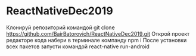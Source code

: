 # ReactNativeDec2019
Клонируй репозиторий командой git clone https://github.com/BairBatorovich/ReactNativeDec2019.git
Открой проект редакторе кода набери в терминале компанду npm i
После установки всех пакетов запусти командой react-native run-android

